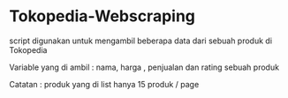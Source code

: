 # Tokopedia-Webscraping
script digunakan untuk mengambil beberapa data dari sebuah produk di Tokopedia   

Variable yang di ambil : nama, harga , penjualan dan rating sebuah produk  

Catatan : produk yang di list hanya 15 produk / page 
